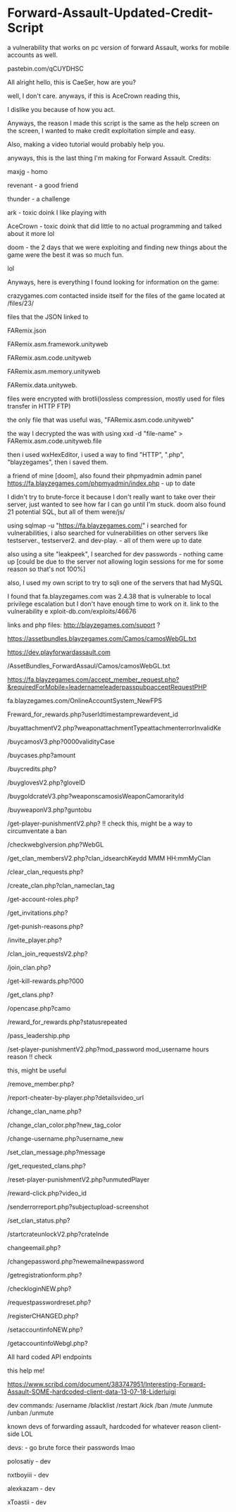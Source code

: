 # Forward-Assault-Updated-Credit-Script
a vulnerability that works on pc version of forward Assault, works for mobile accounts as well. 

pastebin.com/qCUYDHSC

All alright hello, this is CaeSer, how are you?

well, I don't care. anyways, if this is AceCrown reading this,

I dislike you because of how you act.

Anyways, the reason I made this script is the same as the help screen on the screen, I wanted to make credit exploitation simple and easy.

Also, making a video tutorial would probably help you.

anyways, this is the last thing I'm making for Forward Assault.
Credits:

maxjg - homo

revenant - a good friend

thunder - a challenge

ark - toxic doink I like playing with

AceCrown - toxic doink that did little to no actual programming and talked about it more lol

doom - the 2 days that we were exploiting and finding new things about the game were the best it was so much fun.

lol

Anyways, here is everything I found looking for information on the game:

crazygames.com contacted inside itself for the files of the game located at
/files/23/

files that the JSON linked to

FARemix.json

FARemix.asm.framework.unityweb

FARemix.asm.code.unityweb

FARemix.asm.memory.unityweb

FARemix.data.unityweb.

files were encrypted with brotli(lossless compression, mostly used for files transfer in HTTP FTP)

the only file that was useful was, "FARemix.asm.code.unityweb"

the way I decrypted the was with using xxd -d "file-name" > FARemix.asm.code.unityweb.file

then i used wxHexEditor, i used a way to find "HTTP", ".php", "blayzegames", then i saved them.

a friend of mine [doom], also found their phpmyadmin admin panel https://fa.blayzegames.com/phpmyadmin/index.php - up to date

I didn't try to brute-force it because I don't really want to take over their server, just wanted to
see how far I can go until I'm stuck. doom also found 21 potential SQL, but all of them were/js/

using sqlmap -u "https://fa.blayzegames.com/" i searched for vulnerabilities, i also searched for vulnerabilities on other servers like
testserver., testserver2. and dev-play. - all of them were up to date

also using a site "leakpeek", I searched for dev passwords - nothing came up [could be due to the server not allowing login sessions for me for some reason so that's not 100%]

also, I used my own script to try to sqli one of the servers that had MySQL

I found that fa.blayzegames.com was 2.4.38 that is vulnerable to local privilege escalation but I don't have enough time to work on it. link to the vulnerability e
xploit-db.com/exploits/46676


links and php files:
http://blayzegames.com/suport ?

https://assetbundles.blayzegames.com/Camos/camosWebGL.txt

https://dev.playforwardassault.com

/AssetBundles_ForwardAssaul/Camos/camosWebGL.txt

https://fa.blayzegames.com/accept_member_request.php?&requiredForMobile=leadernameleaderpasspubpacceptRequestPHP

fa.blayzegames.com/OnlineAccountSystem_NewFPS

Freward_for_rewards.php?userIdtimestamprewardevent_id

/buyattachmentV2.php?weaponattachmentTypeattachmenterrorInvalidKe

/buycamosV3.php?0000validityCase

/buycases.php?amount

/buycredits.php?

/buyglovesV2.php?gloveID

/buygoldcrateV3.php?weaponscamosisWeaponCamorarityId

/buyweaponV3.php?guntobu

/get-player-punishmentV2.php? !! check this, might be a way to circumventate a ban

/checkwebglversion.php?WebGL

/get_clan_membersV2.php?clan_idsearchKeydd MMM HH:mmMyClan

/clear_clan_requests.php?

/create_clan.php?clan_nameclan_tag

/get-account-roles.php?

/get_invitations.php?

/get-punish-reasons.php?

/invite_player.php?

/clan_join_requestsV2.php?

/join_clan.php?

/get-kill-rewards.php?000

/get_clans.php?

/opencase.php?camo

/reward_for_rewards.php?statusrepeated

/pass_leadership.php

/set-player-punishmentV2.php?mod_password mod_username hours reason !! check 

this, might be useful

/remove_member.php?

/report-cheater-by-player.php?detailsvideo_url

/change_clan_name.php?

/change_clan_color.php?new_tag_color

/change-username.php?username_new

/set_clan_message.php?message

/get_requested_clans.php?

/reset-player-punishmentV2.php?unmutedPlayer

/reward-click.php?video_id

/senderrorreport.php?subjectupload-screenshot

/set_clan_status.php?

/startcrateunlockV2.php?crateInde

changeemail.php?

/changepassword.php?newemailnewpassword

/getregistrationform.php?

/checkloginNEW.php?

/requestpasswordreset.php?

/registerCHANGED.php?

/setaccountinfoNEW.php?

/getaccountinfoWebgl.php?

All hard coded API endpoints

this help me!

https://www.scribd.com/document/383747951/Interesting-Forward-Assault-SOME-hardcoded-client-data-13-07-18-Liderluigi

dev commands:
/username /blacklist /restart /kick /ban /mute /unmute /unban /unmute

known devs of forwarding assault, hardcoded for whatever reason client-side LOL

devs: - go brute force their passwords lmao

polosatiy - dev

nxtboyiii - dev

alexkazam - dev

xToastii - dev
